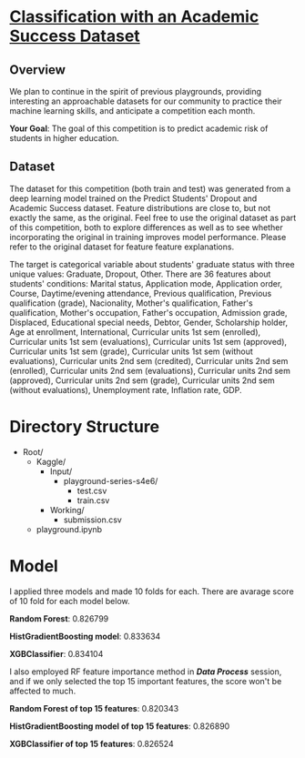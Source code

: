 # [Classification with an Academic Success Dataset](https://www.kaggle.com/competitions/playground-series-s4e6)
## Overview
We plan to continue in the spirit of previous playgrounds, providing interesting an approachable datasets for our community to practice their machine learning skills, and anticipate a competition each month.

**Your Goal**: The goal of this competition is to predict academic risk of students in higher education.

## Dataset
The dataset for this competition (both train and test) was generated from a deep learning model trained on the Predict Students' Dropout and Academic Success dataset. Feature distributions are close to, but not exactly the same, as the original. Feel free to use the original dataset as part of this competition, both to explore differences as well as to see whether incorporating the original in training improves model performance. Please refer to the original dataset for feature feature explanations.

The target is categorical variable about students' graduate status with three unique values: Graduate, Dropout, Other. There are 36 features about students' conditions: Marital status, Application mode, Application order, Course, Daytime/evening attendance, Previous qualification, Previous qualification (grade), Nacionality, Mother's qualification, Father's qualification, Mother's occupation, Father's occupation, Admission grade, Displaced, Educational special needs, Debtor, Gender, Scholarship holder, Age at enrollment, International, Curricular units 1st sem (enrolled), Curricular units 1st sem (evaluations), Curricular units 1st sem (approved), Curricular units 1st sem (grade), Curricular units 1st sem (without evaluations), Curricular units 2nd sem (credited), Curricular units 2nd sem (enrolled), Curricular units 2nd sem (evaluations), Curricular units 2nd sem (approved), Curricular units 2nd sem (grade), Curricular units 2nd sem (without evaluations), Unemployment rate, Inflation rate, GDP.

# Directory Structure
- Root/
  - Kaggle/
    - Input/
        - playground-series-s4e6/
            - test.csv
            - train.csv
    - Working/
        - submission.csv
  - playground.ipynb

# Model
I applied three models and made 10 folds for each. There are avarage score of 10 fold for each model below.

**Random Forest**: 0.826799

**HistGradientBoosting model**: 0.833634

**XGBClassifier**: 0.834104

I also employed RF feature importance method in ***Data Process*** session, and if we only selected the top 15 important features, the score won't be affected to much.

**Random Forest of top 15 features**: 0.820343

**HistGradientBoosting model of top 15 features**: 0.826890

**XGBClassifier of top 15 features**: 0.826524
